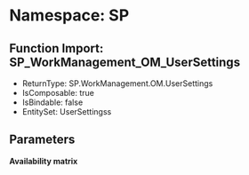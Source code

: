 # Namespace: SP

## Function Import: SP_WorkManagement_OM_UserSettings

- ReturnType: SP.WorkManagement.OM.UserSettings
- IsComposable: true
- IsBindable: false
- EntitySet: UserSettingss

## Parameters

**Availability matrix**


